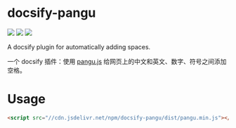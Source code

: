 # docsify-pangu

[![](https://data.jsdelivr.com/v1/package/npm/docsify-pangu/badge)](https://www.jsdelivr.com/package/npm/docsify-pangu)
[![](https://img.shields.io/npm/v/docsify-pangu.svg?style=flat-square)](https://www.npmjs.com/package/docsify-pangu)
[![](https://img.shields.io/npm/l/docsify-pangu)](https://github.com/sy-records/docsify-pangu/blob/master/LICENSE)

A docsify plugin for automatically adding spaces.

一个 docsify 插件：使用 [pangu.js](https://github.com/vinta/pangu.js) 给网页上的中文和英文、数字、符号之间添加空格。

# Usage

```html
<script src="//cdn.jsdelivr.net/npm/docsify-pangu/dist/pangu.min.js"></script>
```
